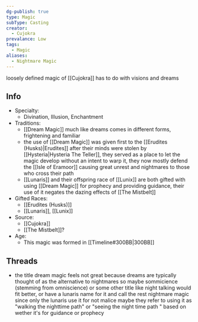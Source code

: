 ```yaml
---
dg-publish: true
type: Magic
subType: Casting
creator:
  - Cujokra
prevalance: Low
tags:
  - Magic
aliases:
  - Nightmare Magic
---
```

loosely defined magic of [[Cujokra]] has to do with visions and dreams
## Info
- Specialty:
	- Divination, Illusion, Enchantment
- Traditions:
	-  [[Dream Magic]] much like dreams comes in different forms, frightening and familiar
	- the use of [[Dream Magic]] was given first to the [[Erudites (Husks)|Erudites]] after their minds were stolen by [[Hysteria|Hysteria The Teller]], they served as a place to let the magic develop without an intent to warp it, they now mostly defend the [[Isle of Eramoor]] causing great unrest and nightmares to those who cross their path
	- [[Lunaris]] and their offspring race of [[Lunix]] are both gifted with using [[Dream Magic]] for prophecy and providing guidance, their use of it negates the dazing effects of [[The Mistbelt]]
- Gifted Races:
	- [[Erudites (Husks)]]
	- [[Lunaris]], [[Lunix]]
- Source:
	- [[Cujokra]]
	- [[The Mistbelt]]?
- Age:
	- This magic was formed in [[Timeline#300BB|300BB]] 

## Threads
- the title dream magic feels not great because dreams are typically thought of as the alternative to nightmares so maybe sommicience (stemming from omniscience) or some other title like night talking would fit better, or have a lunaris name for it and call the rest nightmare magic since only the lunaris use it for not malice maybe they refer to using it as "walking the nighttime path" or "seeing the night time path " based on wether it's for guidance or prophecy 